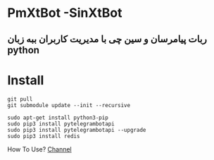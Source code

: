 # PmXtBot -SinXtBot 


## ربات پیامرسان و سین چی با مدیریت کاربران ببه زبان python


# Install

```
git pull
git submodule update --init --recursive
```


```
sudo apt-get install python3-pip
sudo pip3 install pytelegrambotapi
sudo pip3 install pytelegrambotapi --upgrade
sudo pip3 install redis
```




How To Use?
[Channel](https://telegram.me/iTeam_ir/39)
